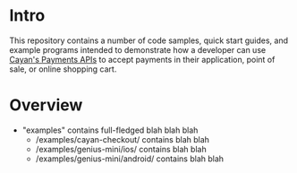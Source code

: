 # Intro

This repository contains a number of code samples, quick start guides, and example programs intended to demonstrate how a developer can use [Cayan's Payments APIs](https://cayan.com/developers/) to accept payments in their application, point of sale, or online shopping cart.

# Overview

* "examples" contains full-fledged blah blah blah
  * /examples/cayan-checkout/ contains blah blah
  * /examples/genius-mini/ios/ contains blah blah
  * /examples/genius-mini/android/ contains blah blah
